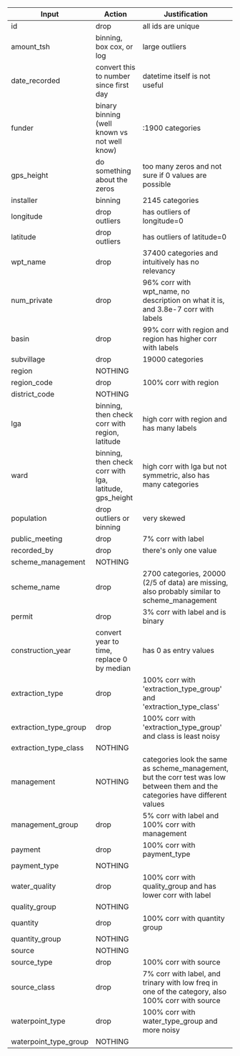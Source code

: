 |Input                   | Action                                                       | Justification |
| ---------------------- | ------------------------------------------------------------ | ------- |
|id                      | drop                                                      |all ids are unique
|amount_tsh              | binning, box cox, or log                                  |large outliers
|date_recorded           | convert this to number since first day                    |datetime itself is not useful
|funder                  | binary binning (well known vs not well know)               |                                    :1900 categories
|gps_height              | do something about the zeros                              |too many zeros and not sure if 0 values are possible
|installer               | binning                                                   |2145 categories
|longitude               | drop outliers                                             |has outliers of longitude=0
|latitude                | drop outliers                                             |has outliers of latitude=0
|wpt_name                | drop                                                      |37400 categories and intuitively has no relevancy
|num_private             | drop                                                      |96% corr with wpt_name, no description on what it is, and 3.8e-7 corr with labels                       
|basin                   | drop                                                      |99% corr with region and region has higher corr with labels
|subvillage              | drop                                                      |19000 categories
|region                  | NOTHING                                                      |
|region_code             | drop                                                      |100% corr with region
| district_code          | NOTHING                                                      |
|lga                     | binning, then check corr with region, latitude            |high corr with region and has many labels
|ward                    | binning, then check corr with lga, latitude, gps_height   |high corr with lga but not symmetric, also has many categories
|population              | drop outliers or binning                                  |very skewed
|public_meeting          | drop                                                      |7% corr with label
|recorded_by             | drop                                                      |there's only one value
|scheme_management       | NOTHING                                                  |
|scheme_name             | drop                                                     |2700 categories, 20000 (2/5 of data) are missing, also probably similar to scheme_management
|permit                  | drop                                                      |3% corr with label and is binary
|construction_year       | convert year to time, replace 0 by median                 |has 0 as entry values 
|extraction_type         | drop                                                      |100% corr with 'extraction_type_group' and 'extraction_type_class'
|extraction_type_group   | drop                                                      |100% corr with 'extraction_type_group' and class is least noisy
|extraction_type_class   | NOTHING                                                  |
|management              | NOTHING                                                   |  categories look the same as scheme_management, but the corr test was low between them and the categories have different values
|management_group        | drop                                                      |5% corr with label and 100% corr with management          
|payment                 | drop                                                      |100% corr with payment_type
|payment_type            | NOTHING                                                  |
|water_quality           | drop                                                      |100% corr with quality_group and has lower corr with label
|quality_group           | NOTHING                                                  |
|quantity                | drop                                                      | 100% corr with quantity group
|quantity_group          | NOTHING                                                  |
|source                  | NOTHING                                                  |
|source_type             | drop                                                        |100% corr with source
|source_class            | drop                                                      |7% corr with label, and trinary with low freq in one of the category, also 100% corr with source
|waterpoint_type         | drop                                                      |100% corr with water_type_group and more noisy
|waterpoint_type_group   | NOTHING                                                      |